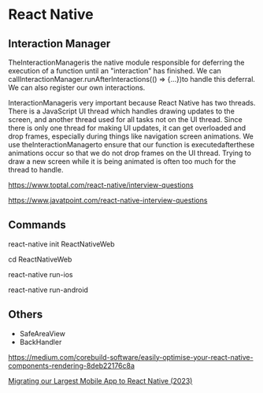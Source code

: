 # React Native

## Interaction Manager

TheInteractionManageris the native module responsible for deferring the execution of a function until an "interaction" has finished. We can callInteractionManager.runAfterInteractions(() => {...})to handle this deferral. We can also register our own interactions.

InteractionManageris very important because React Native has two threads. There is a JavaScript UI thread which handles drawing updates to the screen, and another thread used for all tasks not on the UI thread. Since there is only one thread for making UI updates, it can get overloaded and drop frames, especially during things like navigation screen animations. We use theInteractionManagerto ensure that our function is executedafterthese animations occur so that we do not drop frames on the UI thread. Trying to draw a new screen while it is being animated is often too much for the thread to handle.

<https://www.toptal.com/react-native/interview-questions>

<https://www.javatpoint.com/react-native-interview-questions>

## Commands

react-native init ReactNativeWeb

cd ReactNativeWeb

react-native run-ios

react-native run-android

## Others

- SafeAreaView
- BackHandler

<https://medium.com/corebuild-software/easily-optimise-your-react-native-components-rendering-8deb22176c8a>

[Migrating our Largest Mobile App to React Native (2023)](https://shopify.engineering/migrating-our-largest-mobile-app-to-react-native)
